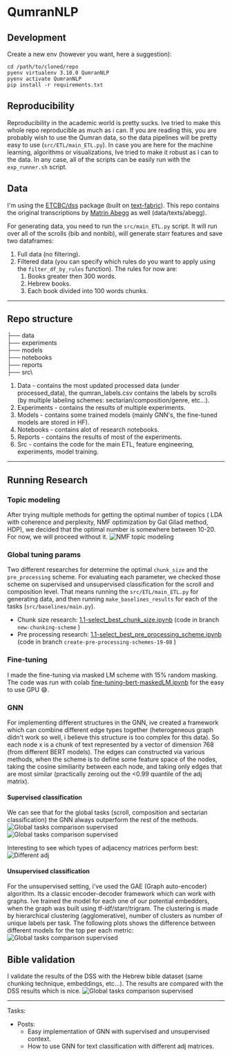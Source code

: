 # QumranNLP
## Development
Create a new env (however you want, here a suggestion):
```shell
cd /path/to/cloned/repo
pyenv virtualenv 3.10.0 QumranNLP
pyenv activate QumranNLP
pip install -r requirements.txt
```

## Reproducibility
Reproducibility in the academic world is pretty sucks. Ive tried to make this whole repo reproducible as much as i can.
If you are reading this, you are probably wish to use the Qumran data, so the data pipelines will be pretty easy to use (`src/ETL/main_ETL.py`).
In case you are here for the machine learning, algorithms or visualizations, Ive tried to make it robust as i can to the data.
In any case, all of the scripts can be easily run with the `exp_runner.sh` script.



## Data
I'm using the [ETCBC/dss](https://github.com/ETCBC/dss/tree/master) package (built on [text-fabric](https://github.com/annotation/text-fabric/)).
This repo contains the original transcriptions by [Matrin Abegg](https://en.wikipedia.org/wiki/Martin_Abegg) as well (data/texts/abegg).

For generating data, you need to run the `src/main_ETL.py` script.
It will run over all of the scrolls (bib and nonbib), will generate starr features and save two dataframes:
1. Full data (no filtering).
2. Filtered data (you can specify which rules do you want to apply using the `filter_df_by_rules` function). The rules for now are:
   1. Books greater then 300 words.
   2. Hebrew books.
   3. Each book divided into 100 words chunks.





---
## Repo structure

├── data\
├── experiments\
├── models\
├── notebooks\
├── reports\
├── src\

1. Data - contains the most updated processed data (under processed_data), the qumran_labels.csv contains the labels by scrolls (by multiple labeling schemes: sectarian/composition/genre, etc...).
2. Experiments - contains the results of multiple experiments.
3. Models - contains some trained models (mainly GNN's, the fine-tuned models are stored in HF).
4. Notebooks - contains alot of research notebooks.
5. Reports - contains the results of most of the experiments.
6. Src - contains the code for the main ETL, feature engineering, experiments, model training.


---
## Running Research
### Topic modeling
After trying multiple methods for getting the optimal number of topics 
( LDA with coherence and perplexity, NMF optimization by Gal Gilad method, HDP), we decided that the optimal number is somewhere between 10-20.
For now, we will proceed without it.
![NMF topic modeling](reports/plots/nmf_topic_modeling.png "NMF topic modeling")


### Global tuning params
Two different researches for determine the optimal `chunk_size` and the `pre_processing` scheme.
For evaluating each parameter, we checked those scheme on supervised and unsupervised classification for the scroll and composition level.
That means running the `src/ETL/main_ETL.py` for generating data, and then running `make_baselines_results` for each of the tasks (`src/baselines/main.py`).
* Chunk size research: [1.1-select_best_chunk_size.ipynb](notebooks%2F1.1-select_best_chunk_size.ipynb) (code in branch `new-chunking-scheme` )
* Pre processing research: [1.1-select_best_pre_processing_scheme.ipynb](notebooks%2F1.1-select_best_pre_processing_scheme.ipynb) (code in branch `create-pre-processing-schemes-19-08` )

### Fine-tuning
I made the fine-tuning via masked LM scheme with 15% random masking. 
The code was run with colab [fine-tuning-bert-maskedLM.ipynb](https://colab.research.google.com/drive/1N60StbssmT7ssd7ykXP9apKdaVdBa8-7?usp=sharing) for the easy to use GPU 😅. 

### GNN
For implementing different structures in the GNN, ive created a framework which can combine different edge types together (heterogeneous graph didn't work so well, i believe this structure is too complex for this data).
So each node x is a chunk of text represented by a vector of dimension 768 (from different BERT models).
The edges can constructed via various methods, when the scheme is to define some feature space of the nodes, taking the cosine similiarity between each node, and taking only edges that are most similar (practically zeroing out the <0.99 quantile of the adj matrix).

#### Supervised classification
We can see that for the global tasks (scroll, composition and sectarian classification) the GNN always outperform the rest of the methods.
![Global tasks comparison supervised](reports/plots/global_results/dss_supervised_composition.png "Global tasks comparison")
![Global tasks comparison supervised](reports/plots/global_results/dss_supervised_Scroll.png "Global tasks comparison")



Interesting to see which types of adjacency matrices perform best:
![Different adj](experiments/dss/gnn/comparsion_plot_all_tasks_different_adj.png "Different adj")

#### Unsupervised classification
For the unsupervised setting, i've used the GAE (Graph auto-encoder) algorithm.
Its a classic encoder-decoder framework which can work with graphs.
Ive trained the model for each one of our potential embedders, when the graph was built using tf-idf/starr/trigram.
The clustering is made by hierarchical clustering (agglomerative), number of clusters as number of unique labels per task.
The following plots shows the difference between different models for the top per each metric:
![Global tasks comparison supervised](reports/plots/global_results/dss_unsupervised_composition.png "Global tasks comparison")

## Bible validation
I validate the results of the DSS with the Hebrew bible dataset (same chunking technique, embeddings, etc...).
The results are compared with the DSS results which is nice.
![Global tasks comparison supervised](reports/plots/global_results/bible_unsupervised_book.png "Global tasks comparison")



----- 
Tasks:
* Posts:
  * Easy implementation of GNN with supervised and unsupervised context. 
  * How to use GNN for text classification with different adj matrices.
